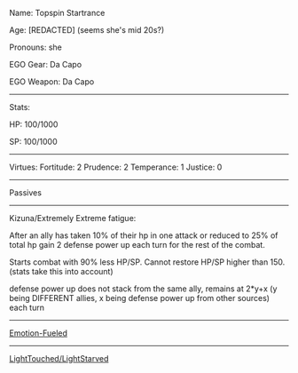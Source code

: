Name: Topspin Startrance

Age: [REDACTED] (seems she's mid 20s?)

Pronouns: she

EGO Gear: Da Capo

EGO Weapon: Da Capo

---

Stats: 

HP: 100/1000

SP: 100/1000

---

Virtues: 
Fortitude: 2
Prudence: 2
Temperance: 1
Justice: 0

---

Passives

---

Kizuna/Extremely Extreme fatigue: 

After an ally has taken 10% of their hp in one attack or reduced to 25% of total hp gain 2 defense power up each turn for the rest of the combat. 

Starts combat with 90% less HP/SP. Cannot restore HP/SP higher than 150. (stats take this into account)

defense power up does not stack from the same ally, remains at 2*y+x (y being DIFFERENT allies, x being defense power up from other sources) each turn

---

[Emotion-Fueled](https://github.com/Logirby/Jino-The-Tower-Sheets/blob/main/Emotion-Fueled.md)

---

[LightTouched/LightStarved](https://github.com/Logirby/Jino-The-Tower-Sheets/blob/main/LightTouched-LightStarved.md)
